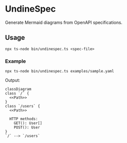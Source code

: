 # UndineSpec

Generate Mermaid diagrams from OpenAPI specifications.

## Usage

```
npx ts-node bin/undinespec.ts <spec-file>
```

### Example

```
npx ts-node bin/undinespec.ts examples/sample.yaml
```

Output:

```mermaid
classDiagram
class `/` {
  <<Path>>
}
class `/users` {
  <<Path>>

  HTTP methods:
    GET(): User[]
    POST(): User
}
`/` --> `/users`
```
